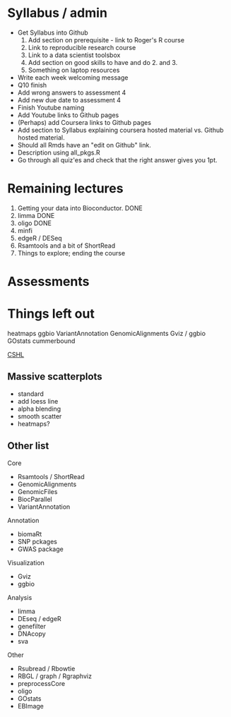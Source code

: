 # Syllabus / admin

- Get Syllabus into Github
	1. Add section on prerequisite - link to Roger's R course
    2. Link to reproducible research course
	3. Link to a data scientist toolsbox
	4. Add section on good skills to have and do 2. and 3.
	5. Something on laptop resources
- Write each week welcoming message
- Q10 finish
- Add wrong answers to assessment 4
- Add new due date to assessment 4
- Finish Youtube naming
- Add Youtube links to Github pages
- (Perhaps) add Coursera links to Github pages
- Add section to Syllabus explaining coursera hosted material vs. Github hosted material.
- Should all Rmds have an "edit on Github" link.
- Description using all_pkgs.R
- Go through all quiz'es and check that the right answer gives you 1pt.

# Remaining lectures

1. Getting your data into Bioconductor. DONE
2. limma DONE
3. oligo DONE
4. minfi
5. edgeR / DESeq
6. Rsamtools and a bit of ShortRead
7. Things to explore; ending the course

# Assessments

# Things left out

heatmaps
ggbio
VariantAnnotation
GenomicAlignments
Gviz / ggbio
GOstats
cummerbound

[CSHL](http://watson.nci.nih.gov/~sdavis/tutorials/IntroToR/)

## Massive scatterplots
- standard
- add loess line
- alpha blending
- smooth scatter
- heatmaps?


## Other list

Core

- Rsamtools / ShortRead
- GenomicAlignments
- GenomicFiles
- BiocParallel
- VariantAnnotation

Annotation

- biomaRt
- SNP pckages
- GWAS package

Visualization

- Gviz
- ggbio

Analysis

- limma
- DEseq / edgeR
- genefilter
- DNAcopy
- sva

Other

- Rsubread / Rbowtie
- RBGL / graph / Rgraphviz
- preprocessCore
- oligo
- GOstats
- EBImage


